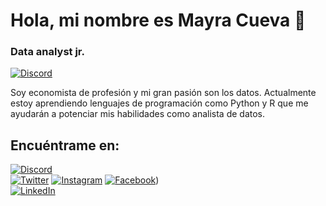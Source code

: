 # Hola, mi nombre es Mayra Cueva 👋
### Data analyst jr.

[![Discord](https://img.shields.io/discord/729672926432985098?style=social&label=Discord&logo=discord)](https://discord.gg/NaqyXVads7)

Soy economista de profesión y mi gran pasión son los datos. Actualmente estoy aprendiendo lenguajes de programación como Python y R que me ayudarán a potenciar mis habilidades como analista de datos.

## Encuéntrame en:

[![Discord](https://img.shields.io/badge/Discord-mouredev-5865F2?style=for-the-badge&logo=discord&logoColor=white&labelColor=101010)](https://discord.gg/NaqyXVads7)
</br>
[![Twitter](https://img.shields.io/badge/Twitter-@mouredev-1DA1F2?style=for-the-badge&logo=twitter&logoColor=white&labelColor=101010)](https://twitter.com/Mayracs7)
[![Instagram](https://img.shields.io/badge/Instagram-@mouredev-E4405F?style=for-the-badge&logo=instagram&logoColor=white&labelColor=101010)](https://www.instagram.com/mayracs7/)
[![Facebook](https://img.shields.io/badge/Facebook-@mouredev-1877F2?style=for-the-badge&logo=facebook&logoColor=white&labelColor=101010)](https://www.facebook.com/mayra.cuevasaavedra/))
</br>
[![LinkedIn](https://img.shields.io/badge/LinkedIn-Brais_Moure-0077B5?style=for-the-badge&logo=linkedin&logoColor=white&labelColor=101010)](https://www.linkedin.com/in/mayra-esther-cueva-saavedra-a33634296/)
